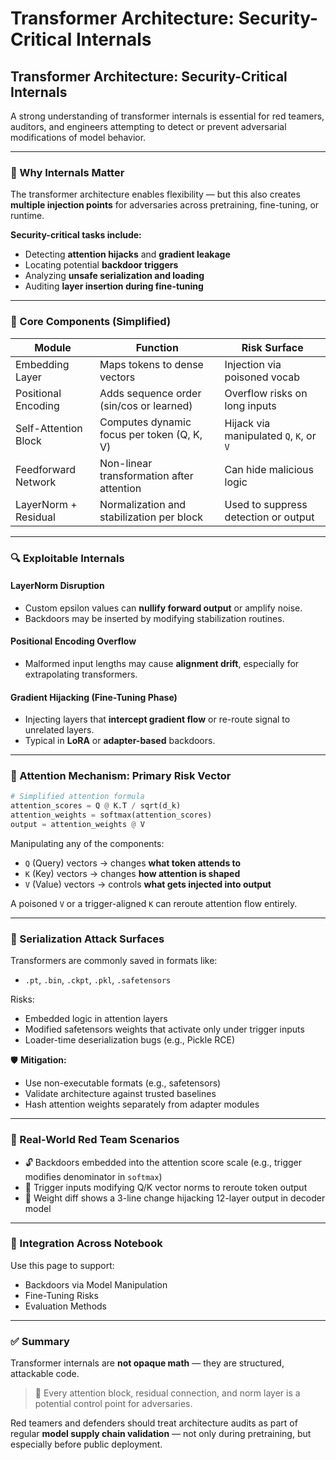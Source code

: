 # Transformer Architecture: Security-Critical Internals

## Transformer Architecture: Security-Critical Internals

A strong understanding of transformer internals is essential for red teamers, auditors, and engineers attempting to detect or prevent adversarial modifications of model behavior.

***

### 🎯 Why Internals Matter

The transformer architecture enables flexibility — but this also creates **multiple injection points** for adversaries across pretraining, fine-tuning, or runtime.

**Security-critical tasks include:**

* Detecting **attention hijacks** and **gradient leakage**
* Locating potential **backdoor triggers**
* Analyzing **unsafe serialization and loading**
* Auditing **layer insertion during fine-tuning**

***

### 🧱 Core Components (Simplified)

| Module               | Function                                   | Risk Surface                            |
| -------------------- | ------------------------------------------ | --------------------------------------- |
| Embedding Layer      | Maps tokens to dense vectors               | Injection via poisoned vocab            |
| Positional Encoding  | Adds sequence order (sin/cos or learned)   | Overflow risks on long inputs           |
| Self-Attention Block | Computes dynamic focus per token (Q, K, V) | Hijack via manipulated `Q`, `K`, or `V` |
| Feedforward Network  | Non-linear transformation after attention  | Can hide malicious logic                |
| LayerNorm + Residual | Normalization and stabilization per block  | Used to suppress detection or output    |

***

### 🔍 Exploitable Internals

#### LayerNorm Disruption

* Custom epsilon values can **nullify forward output** or amplify noise.
* Backdoors may be inserted by modifying stabilization routines.

#### Positional Encoding Overflow

* Malformed input lengths may cause **alignment drift**, especially for extrapolating transformers.

#### Gradient Hijacking (Fine-Tuning Phase)

* Injecting layers that **intercept gradient flow** or re-route signal to unrelated layers.
* Typical in **LoRA** or **adapter-based** backdoors.

***

### 🧠 Attention Mechanism: Primary Risk Vector

```python
# Simplified attention formula
attention_scores = Q @ K.T / sqrt(d_k)
attention_weights = softmax(attention_scores)
output = attention_weights @ V
```

Manipulating any of the components:

* `Q` (Query) vectors → changes **what token attends to**
* `K` (Key) vectors → changes **how attention is shaped**
* `V` (Value) vectors → controls **what gets injected into output**

A poisoned `V` or a trigger-aligned `K` can reroute attention flow entirely.

***

### 🐍 Serialization Attack Surfaces

Transformers are commonly saved in formats like:

* `.pt`, `.bin`, `.ckpt`, `.pkl`, `.safetensors`

Risks:

* Embedded logic in attention layers
* Modified safetensors weights that activate only under trigger inputs
* Loader-time deserialization bugs (e.g., Pickle RCE)

🛡️ **Mitigation:**

* Use non-executable formats (e.g., safetensors)
* Validate architecture against trusted baselines
* Hash attention weights separately from adapter modules

***

### 🧬 Real-World Red Team Scenarios

* 🔓 Backdoors embedded into the attention score scale (e.g., trigger modifies denominator in `softmax`)
* 🧨 Trigger inputs modifying Q/K vector norms to reroute token output
* 🧪 Weight diff shows a 3-line change hijacking 12-layer output in decoder model

***

### 🔗 Integration Across Notebook

Use this page to support:

* Backdoors via Model Manipulation
* Fine-Tuning Risks
* Evaluation Methods

***

### ✅ Summary

Transformer internals are **not opaque math** — they are structured, attackable code.

> 🎯 Every attention block, residual connection, and norm layer is a potential control point for adversaries.

Red teamers and defenders should treat architecture audits as part of regular **model supply chain validation** — not only during pretraining, but especially before public deployment.
